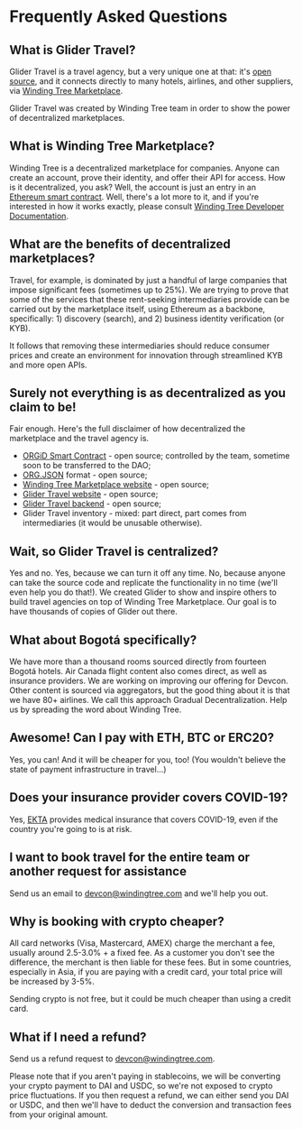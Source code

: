# Frequently Asked Questions

## What is Glider Travel?

Glider Travel is a travel agency, but a very unique one at that: it's [open](https://github.com/windingtree/glider-ota) [source](https://github.com/windingtree/glider-aggregator), and it connects directly to many hotels, airlines, and other suppliers, via [Winding Tree Marketplace](https://marketplace.windingtree.com).

Glider Travel was created by Winding Tree team in order to show the power of decentralized marketplaces.

## What is Winding Tree Marketplace?

Winding Tree is a decentralized marketplace for companies. Anyone can create an account, prove their identity, and offer their API for access. How is it decentralized, you ask? Well, the account is just an entry in an [Ethereum smart contract](https://github.com/windingtree/org.id). Well, there's a lot more to it, and if you're interested in how it works exactly, please consult [Winding Tree Developer Documentation](https://developers.windingtree.com/).

## What are the benefits of decentralized marketplaces?

Travel, for example, is dominated by just a handful of large companies that impose significant fees (sometimes up to 25%). We are trying to prove that some of the services that these rent-seeking intermediaries provide can be carried out by the marketplace itself, using Ethereum as a backbone, specifically: 1) discovery (search), and 2) business identity verification (or KYB).

It follows that removing these intermediaries should reduce consumer prices and create an environment for innovation through streamlined KYB and more open APIs.

## Surely not everything is as decentralized as you claim to be!

Fair enough. Here's the full disclaimer of how decentralized the marketplace and the travel agency is.

- [ORGiD Smart Contract](https://github.com/windingtree/org.id) - open source; controlled by the team, sometime soon to be transferred to the DAO;
- [ORG.JSON](https://github.com/windingtree/org.json-schema) format - open source;
- [Winding Tree Marketplace website](https://github.com/windingtree/arbor-frontend) - open source;
- [Glider Travel website](https://github.com/windingtree/glider-ota) - open source;
- [Glider Travel backend](https://github.com/windingtree/glider-aggregator) - open source;
- Glider Travel inventory - mixed: part direct, part comes from intermediaries (it would be unusable otherwise).

## Wait, so Glider Travel is centralized?

Yes and no. Yes, because we can turn it off any time. No, because anyone can take the source code and replicate the functionality in no time (we'll even help you do that!). We created Glider to show and inspire others to build travel agencies on top of Winding Tree Marketplace. Our goal is to have thousands of copies of Glider out there.

## What about Bogotá specifically?

We have more than a thousand rooms sourced directly from fourteen Bogotá hotels. Air Canada flight content also comes direct, as well as insurance providers. We are working on improving our offering for Devcon. Other content is sourced via aggregators, but the good thing about it is that we have 80+ airlines. We call this approach Gradual Decentralization. Help us by spreading the word about Winding Tree.

## Awesome! Can I pay with ETH, BTC or ERC20?

Yes, you can! And it will be cheaper for you, too! (You wouldn't believe the state of payment infrastructure in travel...)

## Does your insurance provider covers COVID-19?

Yes, [EKTA](https://travel.ic-ekta.com/) provides medical insurance that covers COVID-19, even if the country you're going to is at risk.

## I want to book travel for the entire team or another request for assistance

Send us an email to [devcon@windingtree.com](mailto:devcon@windingtree.com) and we'll help you out.

## Why is booking with crypto cheaper?

All card networks (Visa, Mastercard, AMEX) charge the merchant a fee, usually around 2.5-3.0% + a fixed fee. As a customer you don't see the difference, the merchant is then liable for these fees. But in some countries, especially in Asia, if you are paying with a credit card, your total price will be increased by 3-5%.

Sending crypto is not free, but it could be much cheaper than using a credit card.

## What if I need a refund?

Send us a refund request to [devcon@windingtree.com](mailto:devcon@windingtree.com).

Please note that if you aren't paying in stablecoins, we will be converting your crypto payment to DAI and USDC, so we're not exposed to crypto price fluctuations. If you then request a refund, we can either send you DAI or USDC, and then we'll have to deduct the conversion and transaction fees from your original amount.
